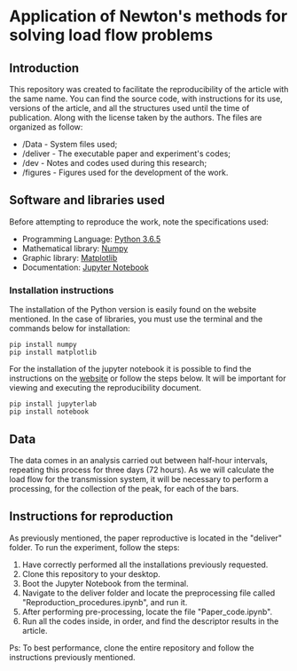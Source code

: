 # Application of Newton's methods for solving load flow problems
## Introduction
  This repository was created to facilitate the reproducibility of the article with the same name. You can find the source code, with instructions for its use, versions of the article, and all the structures used until the time of publication. Along with the license taken by the authors.
The files are organized as follow:
* /Data - System files used;
* /deliver - The executable paper and experiment's codes;
* /dev - Notes and codes used during this research;
* /figures - Figures used for the development of the work.

## Software and libraries used
Before attempting to reproduce the work, note the specifications used:

* Programming Language: [Python 3.6.5](https://www.python.org/downloads/release/python-365/) 
* Mathematical library: [Numpy](https://numpy.org/)
* Graphic library: [Matplotlib](https://matplotlib.org/)
* Documentation: [Jupyter Notebook](https://jupyter.org/)

### Installation instructions
The installation of the Python version is easily found on the website mentioned. In the case of libraries, you must use the terminal and the commands below for installation:
```
pip install numpy
pip install matplotlib
```
For the installation of the jupyter notebook it is possible to find the instructions on the [website](https://jupyter.org/install) or follow the steps below. It will be important for viewing and executing the reproducibility document.
```
pip install jupyterlab
pip install notebook
```

## Data
The data comes in an analysis carried out between half-hour intervals, repeating this process for three days (72 hours). As we will calculate the load flow for the transmission system, it will be necessary to perform a processing, for the collection of the peak, for each of the bars.

## Instructions for reproduction
As previously mentioned, the paper reproductive is located in the "deliver" folder. To run the experiment, follow the steps:
1. Have correctly performed all the installations previously requested.
2. Clone this repository to your desktop.
3. Boot the Jupyter Notebook from the terminal.
4. Navigate to the deliver folder and locate the preprocessing file called "Reproduction_procedures.ipynb", and run it.
5. After performing pre-processing, locate the file "Paper_code.ipynb".
6. Run all the codes inside, in order, and find the descriptor results in the article.

Ps: To best performance, clone the entire repository and follow the instructions previously mentioned.
